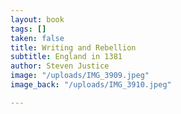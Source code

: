 ```yaml
---
layout: book
tags: []
taken: false
title: Writing and Rebellion
subtitle: England in 1381
author: Steven Justice
image: "/uploads/IMG_3909.jpeg"
image_back: "/uploads/IMG_3910.jpeg"

---
```

